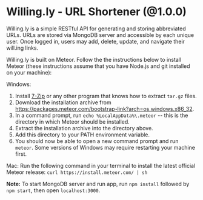 # Willing.ly - URL Shortener (@1.0.0)
Willing.ly is a simple RESTful API for generating and storing abbreviated URLs. URLs are stored via MongoDB server and accessible by each unique user. Once logged in, users may add, delete, update, and navigate their will.ing links.

Willing.ly is built on Meteor. Follow the the instructions below to install Meteor (these instructions assume that you have Node.js and git installed on your machine):

Windows:
1. Install [7-Zip](http://www.7-zip.org/) or any other program that knows how to extract `tar.gz` files.
2. Download the installation archive from https://packages.meteor.com/bootstrap-link?arch=os.windows.x86_32.
3. In a command prompt, run `echo %LocalAppData%\.meteor` -- this is the directory in which Meteor should be installed.
4. Extract the installation archive into the directory above.
5. Add this directory to your PATH environment variable.
6. You should now be able to open a new command prompt and run `meteor`. Some versions of Windows may require restarting your machine first.

Mac:
Run the following command in your terminal to install the latest official Meteor release:
`curl https://install.meteor.com/ | sh`

**Note:** To start MongoDB server and run app, run `npm install` followed by `npm start`, then open `localhost:3000`.